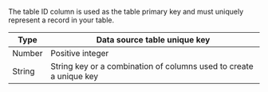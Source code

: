 The table ID column is used as the table primary key and must uniquely represent a record in your table.

| Type | Data source table unique key |
|---|---|
| Number | Positive integer |
| String | String key or a combination of columns used to create a unique key |
